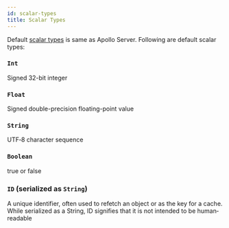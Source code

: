 ```yaml
---
id: scalar-types
title: Scalar Types
---
```


Default [scalar types]((https://www.apollographql.com/docs/apollo-server/essentials/schema.html#scalar)) is same as Apollo Server. Following are default scalar types:

### `Int`

Signed 32-bit integer

### `Float`

Signed double-precision floating-point value

### `String`

UTF‐8 character sequence

### `Boolean`

true or false

### `ID` (serialized as `String`)

A unique identifier, often used to refetch an object or as the key for a cache. While serialized as a String, ID signifies that it is not intended to be human‐readable
